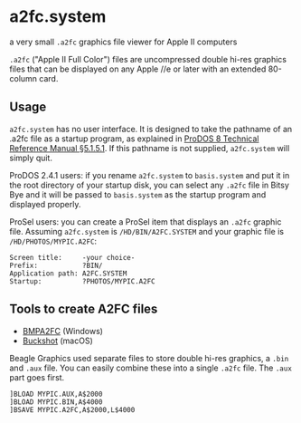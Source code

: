 # a2fc.system
a very small `.a2fc` graphics file viewer for Apple II computers

`.a2fc` ("Apple II Full Color") files are uncompressed double hi-res graphics files that can be displayed on any Apple //e or later with an extended 80-column card.

## Usage

`a2fc.system` has no user interface. It is designed to take the pathname of an .a2fc file as a startup program, as explained in [ProDOS 8 Technical Reference Manual §5.1.5.1](http://www.easy68k.com/paulrsm/6502/PDOS8TRM.HTM#5.1.5.1). If this pathname is not supplied, `a2fc.system` will simply quit.

ProDOS 2.4.1 users: if you rename `a2fc.system` to `basis.system` and put it in the root directory of your startup disk, you can select any `.a2fc` file in Bitsy Bye and it will be passed to `basis.system` as the startup program and displayed properly.

ProSel users: you can create a ProSel item that displays an `.a2fc` graphic file. Assuming `a2fc.system` is `/HD/BIN/A2FC.SYSTEM` and your graphic file is `/HD/PHOTOS/MYPIC.A2FC`:

````
Screen title:     -your choice-
Prefix:           ?BIN/
Application path: A2FC.SYSTEM
Startup:          ?PHOTOS/MYPIC.A2FC
````

## Tools to create A2FC files

 * [BMPA2FC](http://www.appleoldies.ca/graphics/index.htm#dhgr) (Windows)
 * [Buckshot](https://apple2.gs/buckshot/) (macOS)
 
Beagle Graphics used separate files to store double hi-res graphics, a `.bin` and `.aux` file. You can easily combine these into a single `.a2fc` file. The `.aux` part goes first.

 ````
 ]BLOAD MYPIC.AUX,A$2000
 ]BLOAD MYPIC.BIN,A$4000
 ]BSAVE MYPIC.A2FC,A$2000,L$4000
 ````
 
